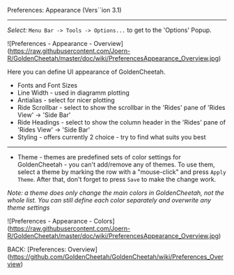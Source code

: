 Preferences: Appearance (Vers``ion 3.1)
***

_Select:_ `Menu Bar -> Tools -> Options...` to get to the 'Options' Popup.

![Preferences - Appearance - Overview] (https://raw.githubusercontent.com/Joern-R/GoldenCheetah/master/doc/wiki/PreferencesAppearance_Overview.jpg)

Here you can define UI appearance of GoldenCheetah.

* Fonts and Font Sizes
* Line Width - used in diagramm plotting
* Antialias - select for nicer plotting
* Ride Scrollbar - select to show the scrollbar in the 'Rides' pane of 'Rides View' -> 'Side Bar'
* Ride Headings - select to show the column header in the 'Rides' pane of 'Rides View' -> 'Side Bar'
* Styling - offers currently 2 choice - try to find what suits you best
***
* Theme - themes are predefined sets of color settings for GoldenCheetah - you can't add/remove any of themes. To use them, select a theme by marking the row with a "mouse-click" and press `Apply Theme`. After that, don't forget to press `Save` to make the change work.

_Note: a theme does only change the main colors in GoldenCheetah, not the whole list. You can still define each color separately and overwrite any theme settings_

![Preferences - Appearance - Colors] (https://raw.githubusercontent.com/Joern-R/GoldenCheetah/master/doc/wiki/PreferencesAppearance_Overview.jpg)









BACK: [Preferences: Overview] (https://github.com/GoldenCheetah/GoldenCheetah/wiki/Preferences_Overview)
